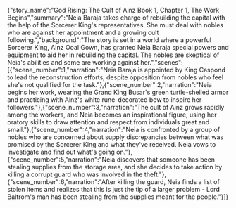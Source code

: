 {"story_name":"God Rising: The Cult of Ainz Book 1, Chapter 1, The Work Begins","summary":"Neia Baraja takes charge of rebuilding the capital with the help of the Sorcerer King's representatives. She must deal with nobles who are against her appointment and a growing cult following.","background":"The story is set in a world where a powerful Sorcerer King, Ainz Ooal Gown, has granted Neia Baraja special powers and equipment to aid her in rebuilding the capital. The nobles are skeptical of Neia's abilities and some are working against her.","scenes":[{"scene_number":1,"narration":"Neia Baraja is appointed by King Caspond to lead the reconstruction efforts, despite opposition from nobles who feel she's not qualified for the task."},{"scene_number":2,"narration":"Neia begins her work, wearing the Grand King Busar's green turtle-shelled armor and practicing with Ainz's white rune-decorated bow to inspire her followers."},{"scene_number":3,"narration":"The cult of Ainz grows rapidly among the workers, and Neia becomes an inspirational figure, using her oratory skills to draw attention and respect from individuals great and small."},{"scene_number":4,"narration":"Neia is confronted by a group of nobles who are concerned about supply discrepancies between what was promised by the Sorcerer King and what they've received. Neia vows to investigate and find out what's going on."},{"scene_number":5,"narration":"Neia discovers that someone has been stealing supplies from the storage area, and she decides to take action by killing a corrupt guard who was involved in the theft."},{"scene_number":6,"narration":"After killing the guard, Neia finds a list of stolen items and realizes that this is just the tip of a larger problem - Lord Baltrom's man has been stealing from the supplies meant for the people."}]}
